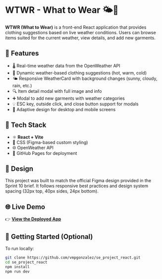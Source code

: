 # WTWR - What to Wear 🌤️🧥

**WTWR (What to Wear)** is a front-end React application that provides clothing suggestions based on live weather conditions. Users can browse items suited for the current weather, view details, and add new garments.

## 📌 Features

- 🌡️ Real-time weather data from the OpenWeather API
- 🧥 Dynamic weather-based clothing suggestions (hot, warm, cold)
- 🌤️ Responsive WeatherCard with background changes (sunny, cloudy, rain, etc.)
- 🔍 Item detail modal with full image and info
- ➕ Modal to add new garments with weather categories
- 💡 ESC key, outside click, and close button support for modals
- 📱 Adaptive design for desktop and mobile screens

## 🧪 Tech Stack

- ⚛️ **React + Vite**
- 🎨 CSS (Figma-based custom styling)
- 🌐 OpenWeather API
- 🚀 GitHub Pages for deployment

## 📸 Design

This project was built to match the official Figma design provided in the Sprint 10 brief. It follows responsive best practices and design system spacing (32px top, 40px sides, 24px bottom).

## 🌐 Live Demo

👉 [**View the Deployed App**](https://lstapleton02.github.io/se_project_react/)

## 📁 Getting Started (Optional)

To run locally:

```bash
git clone https://github.com/vmpgonzalez/se_project_react.git
cd se_project_react
npm install
npm run dev
```
